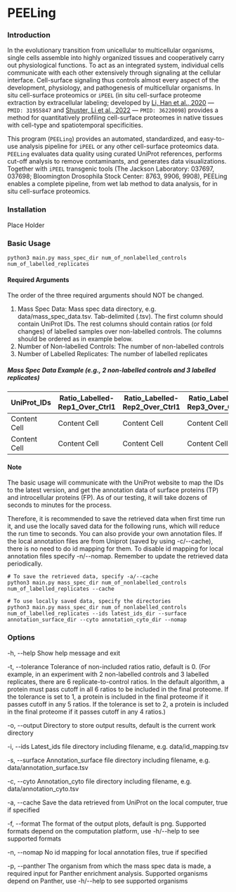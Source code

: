 # PEELing


### Introduction
In the evolutionary transition from unicellular to multicellular organisms, single cells assemble into highly organized tissues and cooperatively carry out physiological functions. To act as an integrated system, individual cells communicate with each other extensively through signaling at the cellular interface. Cell-surface signaling thus controls almost every aspect of the development, physiology, and pathogenesis of multicellular organisms. In situ cell-surface proteomics or `iPEEL` (in situ cell-surface proteome extraction by extracellular labeling; developed by [Li, Han et al., 2020](https://pubmed.ncbi.nlm.nih.gov/31955847/) — `PMID: 31955847` and [Shuster, Li et al., 2022](https://pubmed.ncbi.nlm.nih.gov/36220098/) — `PMID: 36220098`) provides a method for quantitatively profiling cell-surface proteomes in native tissues with cell-type and spatiotemporal specificities. 

This program (`PEELing`) provides an automated, standardized, and easy-to-use analysis pipeline for `iPEEL` or any other cell-surface proteomics data. `PEELing` evaluates data quality using curated UniProt references, performs cut-off analysis to remove contaminants, and generates data visualizations. Together with `iPEEL` transgenic tools (The Jackson Laboratory: 037697, 037698; Bloomington Drosophila Stock Center: 8763, 9906, 9908), PEELing enables a complete pipeline, from wet lab method to data analysis, for in situ cell-surface proteomics.

### Installation
Place Holder

### Basic Usage
```
python3 main.py mass_spec_dir num_of_nonlabelled_controls num_of_labelled_replicates
```
#### Required Arguments
The order of the three required arguments should NOT be changed.
1. Mass Spec Data:    Mass spec data directory, e.g. data/mass_spec_data.tsv. Tab-delimited (.tsv). The first column should contain UniProt IDs. The rest columns should contain ratios (or fold changes) of labelled samples over non-labelled controls. The columns should be ordered as in example below.
2. Number of Non-labelled Controls:    The number of non-labelled controls
3. Number of Labelled Replicates:    The number of labelled replicates

##### Mass Spec Data Example (e.g., 2 non-labelled controls and 3 labelled replicates)
| UniProt_IDs  | Ratio_Labelled-Rep1_Over_Ctrl1 | Ratio_Labelled-Rep2_Over_Ctrl1 | Ratio_Labelled-Rep3_Over_Ctrl1 | Ratio_Labelled-Rep1_Over_Ctrl2 | Ratio_Labelled-Rep2_Over_Ctrl2 | Ratio_Labelled-Rep3_Over_Ctrl2 |
| ------------ | ------------------------------ | ------------------------------ | ------------------------------ | ------------------------------ | ------------------------------ | ------------------------------ |
| Content Cell |          Content Cell          |          Content Cell          |          Content Cell          |          Content Cell          |          Content Cell          |          Content Cell          |
| Content Cell |          Content Cell          |          Content Cell          |          Content Cell          |          Content Cell          |          Content Cell          |          Content Cell          |

#### Note
The basic usage will communicate with the UniProt website to map the IDs to the latest version, and get the annotation data of surface proteins (TP) and introcellular proteins (FP). As of our testing, it will take dozens of seconds to minutes for the process. 

Therefore, it is recommended to save the retrieved data when first time run it, and use the locally saved data for the following runs, which will reduce the run time to seconds. You can also provide your own annotation files. If the local annotation files are from Uniprot (saved by using -c/--cache), there is no need to do id mapping for them. To disable id mapping for local annotation files specify -n/--nomap. Remember to update the retrieved data periodically.
```
# To save the retrieved data, specify -a/--cache
python3 main.py mass_spec_dir num_of_nonlabelled_controls num_of_labelled_replicates --cache

# To use locally saved data, specify the directories
python3 main.py mass_spec_dir num_of_nonlabelled_controls num_of_labelled_replicates --ids latest_ids_dir --surface annotation_surface_dir --cyto annotation_cyto_dir --nomap
```

### Options
-h, --help    Show help message and exit

-t, --tolerance    Tolerance of non-included ratios ratio, default is 0. (For example, in an experiment with 2 non-labelled controls and 3 labelled replicates, there are 6 replicate-to-control ratios. In the default algorithm, a protein must pass cutoff in all 6 ratios to be included in the final proteome. If the tolerance is set to 1, a protein is included in the final proteome if it passes cutoff in any 5 ratios. If the tolerance is set to 2, a protein is included in the final proteome if it passes cutoff in any 4 ratios.) 

-o, --output    Directory to store output results, default is the current work directory

-i, --ids    Latest_ids file directory including filename, e.g. data/id_mapping.tsv

-s, --surface    Annotation_surface file directory including filename, e.g. data/annotation_surface.tsv

-c, --cyto    Annotation_cyto file directory including filename, e.g. data/annotation_cyto.tsv

-a, --cache    Save the data retrieved from UniProt on the local computer, true if specified

-f, --format    The format of the output plots, default is png. Supported formats depend on the computation platform, use -h/--help to see supported formats

-n, --nomap    No id mapping for local annotation files, true if specified

-p, --panther    The organism from which the mass spec data is made, a required input for Panther enrichment analysis. Supported organisms depend on Panther, use -h/--help to see supported organisms
